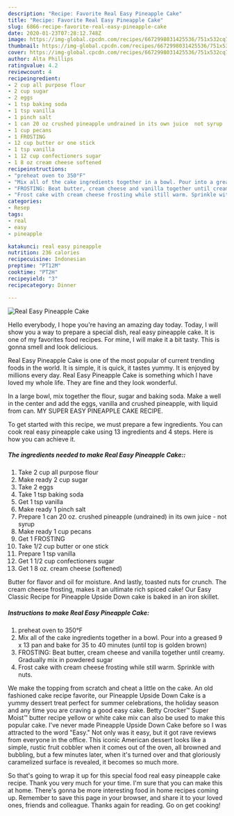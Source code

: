 ```yaml
---
description: "Recipe: Favorite Real Easy Pineapple Cake"
title: "Recipe: Favorite Real Easy Pineapple Cake"
slug: 6866-recipe-favorite-real-easy-pineapple-cake
date: 2020-01-23T07:28:12.748Z
image: https://img-global.cpcdn.com/recipes/6672998031425536/751x532cq70/real-easy-pineapple-cake-recipe-main-photo.jpg
thumbnail: https://img-global.cpcdn.com/recipes/6672998031425536/751x532cq70/real-easy-pineapple-cake-recipe-main-photo.jpg
cover: https://img-global.cpcdn.com/recipes/6672998031425536/751x532cq70/real-easy-pineapple-cake-recipe-main-photo.jpg
author: Alta Phillips
ratingvalue: 4.2
reviewcount: 4
recipeingredient:
- 2 cup all purpose flour
- 2 cup sugar
- 2 eggs
- 1 tsp baking soda
- 1 tsp vanilla
- 1 pinch salt
- 1 can 20 oz crushed pineapple undrained in its own juice  not syrup
- 1 cup pecans
- 1 FROSTING
- 12 cup butter or one stick
- 1 tsp vanilla
- 1 12 cup confectioners sugar
- 1 8 oz cream cheese softened
recipeinstructions:
- "preheat oven to 350°F"
- "Mix all of the cake ingredients together in a bowl. Pour into a greased 9 x 13 pan and bake for 35 to 40 minutes (until top is golden brown)"
- "FROSTING: Beat butter, cream cheese and vanilla together until creamy. Gradually mix in powdered sugar"
- "Frost cake with cream cheese frosting while still warm. Sprinkle with nuts."
categories:
- Resep
tags:
- real
- easy
- pineapple

katakunci: real easy pineapple
nutrition: 236 calories
recipecuisine: Indonesian
preptime: "PT12M"
cooktime: "PT2H"
recipeyield: "3"
recipecategory: Dinner

---
```



![Real Easy Pineapple Cake](https://img-global.cpcdn.com/recipes/6672998031425536/751x532cq70/real-easy-pineapple-cake-recipe-main-photo.jpg)

Hello everybody, I hope you're having an amazing day today. Today, I will show you a way to prepare a special dish, real easy pineapple cake. It is one of my favorites food recipes. For mine, I will make it a bit tasty. This is gonna smell and look delicious.

Real Easy Pineapple Cake is one of the most popular of current trending foods in the world. It is simple, it is quick, it tastes yummy. It is enjoyed by millions every day. Real Easy Pineapple Cake is something which I have loved my whole life. They are fine and they look wonderful.

In a large bowl, mix together the flour, sugar and baking soda. Make a well in the center and add the eggs, vanilla and crushed pineapple, with liquid from can. MY SUPER EASY PINEAPPLE CAKE RECIPE.


To get started with this recipe, we must prepare a few ingredients. You can cook real easy pineapple cake using 13 ingredients and 4 steps. Here is how you can achieve it.

##### The ingredients needed to make Real Easy Pineapple Cake::

1. Take 2 cup all purpose flour
1. Make ready 2 cup sugar
1. Take 2 eggs
1. Take 1 tsp baking soda
1. Get 1 tsp vanilla
1. Make ready 1 pinch salt
1. Prepare 1 can 20 oz. crushed pineapple (undrained) in its own juice - not syrup
1. Make ready 1 cup pecans
1. Get 1 FROSTING
1. Take 1/2 cup butter or one stick
1. Prepare 1 tsp vanilla
1. Get 1 1/2 cup confectioners sugar
1. Get 1 8 oz. cream cheese (softened)


Butter for flavor and oil for moisture. And lastly, toasted nuts for crunch. The cream cheese frosting, makes it an ultimate rich spiced cake! Our Easy Classic Recipe for Pineapple Upside Down cake is baked in an iron skillet. 

##### Instructions to make Real Easy Pineapple Cake:

1. preheat oven to 350°F
1. Mix all of the cake ingredients together in a bowl. Pour into a greased 9 x 13 pan and bake for 35 to 40 minutes (until top is golden brown)
1. FROSTING: Beat butter, cream cheese and vanilla together until creamy. Gradually mix in powdered sugar
1. Frost cake with cream cheese frosting while still warm. Sprinkle with nuts.


We make the topping from scratch and cheat a little on the cake. An old fashioned cake recipe favorite, our Pineapple Upside Down Cake is a yummy dessert treat perfect for summer celebrations, the holiday season and any time you are craving a good easy cake. Betty Crocker™ Super Moist™ butter recipe yellow or white cake mix can also be used to make this popular cake. I&#39;ve never made Pineapple Upside Down Cake before so I was attracted to the word &#34;Easy.&#34; Not only was it easy, but it got rave reviews from everyone in the office. This iconic American dessert looks like a simple, rustic fruit cobbler when it comes out of the oven, all browned and bubbling, but a few minutes later, when it&#39;s turned over and that gloriously caramelized surface is revealed, it becomes so much more. 

So that's going to wrap it up for this special food real easy pineapple cake recipe. Thank you very much for your time. I'm sure that you can make this at home. There's gonna be more interesting food in home recipes coming up. Remember to save this page in your browser, and share it to your loved ones, friends and colleague. Thanks again for reading. Go on get cooking!
